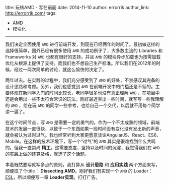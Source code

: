 title: 玩转AMD - 写在前面
date: 2014-11-10
author: errorrik
author_link: http://errorrik.com/
tags:
- AMD
- 模块化
---


我们决定全面使用 `AMD` 进行前端开发，到现在已经两年的时间了。最初做这样的选择很简单，国外已经有很多使用 `AMD` 的成功例子了，大多数主流的 Libraries 和 Frameworks 对 `AMD` 也都有很好的支持，并且 `AMD` 的模块异步加载也为按需加载优化从根源上提供了支持。而我们也不想自己生产标准。所以我们在2012年的时候，经过一两次简单的讨论，就这么愉快的决定了。

两年过去。在实践的过程中，我们充分感受到了 `AMD` 的好处，不禁感叹其完备的设计思路和考虑。另外，我们也感觉到 `AMD` 在前端开发中的门槛还是不低的。主要体现在新同学入门的时间比较长，老同学很多也没有真正理解 `AMD` ，在项目中还是会用出一些不太符合常识的玩法。刚好最近空出一些时间，就写写一些我理解的 `AMD` ，给在玩 `AMD` 的同学一些参考，也给自己一个交代，以后就不用每个同学讲一遍了。

在这个时间节点，写 `AMD` 是需要一定的勇气的。作为一个不太成熟的领域，前端技术的发展一直很快，以致于一个东西如果一段时间没有变化没有发出新的声音，就会被认为过时过气。我也经常听到大家更愿意谈论AngularJS、React、ES6、Mobile。在这样的技术环境下，写一个“过气”的 `AMD` 其实是很难找到什么共鸣的。但我一直崇尚 **精工**，这需要态度、坚持以及时间的沉淀，我觉得我们在 `AMD` 的实践上做的还算及格，就选了这个话题。

本着既然要写就写多点的原则，我打算从 **设计思路** 和 **应用实践** 两个方面来写，顺便取了个title： **Dissecting AMD**。刚好我们有实现一个 `AMD` 的 Loader：[ESL](https://github.com/ecomfe/esl)，所以顺便写一章 **Loader实现**，打打广告。

